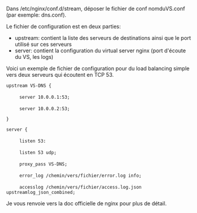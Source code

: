 Dans /etc/nginx/conf.d/stream, déposer le fichier de conf nomduVS.conf (par exemple: dns.conf).

Le fichier de configuration est en deux parties: 

*   upstream: contient la liste des serveurs de destinations ainsi que le port utilisé sur ces serveurs
*   server: contient la configuration du virtual server nginx (port d'écoute du VS, les logs)

Voici un exemple de fichier de configuration pour du load balancing simple vers deux serveurs qui écoutent en TCP 53.

`upstream VS-DNS {`

         `server 10.0.0.1:53;`

         `server 10.0.0.2:53;`

`}`

`server {`

         `listen 53:`

         `listen 53 udp;`

         `proxy_pass VS-DNS;`

         `error_log /chemin/vers/fichier/error.log info;`

         `accesslog /chemin/vers/fichier/access.log.json upstreamlog_json_combined;`

Je vous renvoie vers la doc officielle de nginx pour plus de détail.
